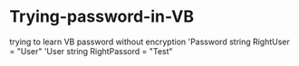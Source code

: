 # Trying-password-in-VB
trying to learn VB password without encryption
        'Password string
        RightUser = "User"
        'User string
        RightPassord = "Test"
